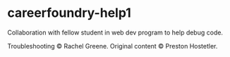 # careerfoundry-help1
Collaboration with fellow student in web dev program to help debug code.

Troubleshooting :copyright: Rachel Greene. 
Original content :copyright:  Preston Hostetler.
